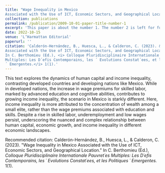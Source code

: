 ```yaml
---
title: "Wage Inequality in Mexico
Associated with the Use of ICT, Economic Sectors, and Geographical Location."
collection: publications
permalink: /publication/2009-10-01-paper-title-number-1
excerpt: 'This paper is about the number 1. The number 2 is left for future work.'
date: 2022-10-15
venue: 'L’Harmattan Editorial'
paperurl: ''
citation: 'Calderón-Hernández, B., Huesca, L., & Calderon, C. (2023). &quot;Wage Inequality in Mexico
Associated with the Use of ICT, Economic Sectors, and Geographical Location.&quot;
In C. Berthomieu (Ed.), <i> Colloque Pluridisciplinaire Internationale Pauvret´es
Multiples: Les D´efis Contemporains, les ´ Evolutions Constat´ees, et les Politiques
´ Emergentes.</i> 1(1).'
---
```


This text explores the dynamics of human capital and income inequality, contrasting developed countries and developing nations like Mexico. While in developed nations, the increase in wage premiums for skilled labor, marked by advanced education and cognitive abilities, contributes to growing income inequality, the scenario in Mexico is starkly different. Here, income inequality is more attributed to the concentration of wealth among a small elite, rather than the wage premiums associated with education and skills. Despite a rise in skilled labor, underemployment and low wages persist, underscoring the nuanced and complex relationship between human capital, economic growth, and income inequality in different economic landscapes.

Recommended citation: Calderón-Hernández, B., Huesca, L., & Calderon, C. (2023). &quot;Wage Inequality in Mexico
Associated with the Use of ICT, Economic Sectors, and Geographical Location.&quot;
In C. Berthomieu (Ed.), <i> Colloque Pluridisciplinaire Internationale Pauvret´es
Multiples: Les D´efis Contemporains, les ´ Evolutions Constat´ees, et les Politiques
´ Emergentes.</i> 1(1).
